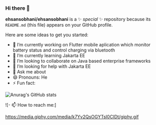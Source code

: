 ### Hi there 👋

**ehsansobhani/ehsansobhani** is a ✨ _special_ ✨ repository because its `README.md` (this file) appears on your GitHub profile.

Here are some ideas to get you started:

- 🔭 I’m currently working on Flutter mobile aplication which monitor battery status and control charging via bluetooth
- 🌱 I’m currently learning Jakarta EE
- 👯 I’m looking to collaborate on Java based enterprise frameworks
- 🤔 I’m looking for help with Jakarta EE
- 💬 Ask me about 
- 😄 Pronouns: He
- ⚡ Fun fact: 



![Anurag's GitHub stats](https://github-readme-stats.vercel.app/api?username=ehsansobhani&show_icons=true&theme=radical)

![- 📫 How to reach me:]

https://media.giphy.com/media/k7Yv2QsOGYTsI0CIDt/giphy.gif




